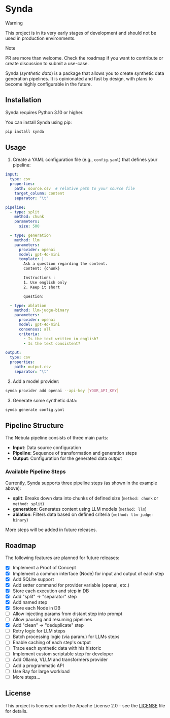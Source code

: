 # Synda

> [!WARNING]
> This project is in its very early stages of development and should not be used in production environments.

> [!NOTE]
> PR are more than welcome. Check the roadmap if you want to contribute or create discussion to submit a use-case.

Synda (*synthetic data*) is a package that allows you to create synthetic data generation pipelines. 
It is opinionated and fast by design, with plans to become highly configurable in the future.


## Installation

Synda requires Python 3.10 or higher.

You can install Synda using pip:

```bash
pip install synda
```

## Usage

1. Create a YAML configuration file (e.g., `config.yaml`) that defines your pipeline:

```yaml
input:
  type: csv
  properties:
    path: source.csv  # relative path to your source file
    target_column: content
    separator: "\t"

pipeline:
  - type: split
    method: chunk
    parameters:
      size: 500

  - type: generation
    method: llm
    parameters:
      provider: openai
      model: gpt-4o-mini
      template: |
        Ask a question regarding the content.
        content: {chunk}

        Instructions :
        1. Use english only
        2. Keep it short

        question:

  - type: ablation
    method: llm-judge-binary
    parameters:
      provider: openai
      model: gpt-4o-mini
      consensus: all
      criteria:
        - Is the text written in english?
        - Is the text consistent?

output:
  type: csv
  properties:
    path: output.csv
    separator: "\t"
```

2. Add a model provider:

```bash
synda provider add openai --api-key [YOUR_API_KEY]
```

3. Generate some synthetic data:

```bash
synda generate config.yaml
```

## Pipeline Structure

The Nebula pipeline consists of three main parts:

- **Input**: Data source configuration
- **Pipeline**: Sequence of transformation and generation steps
- **Output**: Configuration for the generated data output

### Available Pipeline Steps

Currently, Synda supports three pipeline steps (as shown in the example above):

- **split**: Breaks down data into chunks of defined size (`method: chunk` or `method: split`)
- **generation**: Generates content using LLM models (`method: llm`)
- **ablation**: Filters data based on defined criteria (`method: llm-judge-binary`)

More steps will be added in future releases.

## Roadmap

The following features are planned for future releases:

- [x] Implement a Proof of Concept
- [x] Implement a common interface (Node) for input and output of each step
- [x] Add SQLite support
- [x] Add setter command for provider variable (openai, etc.)
- [x] Store each execution and step in DB
- [x] Add "split" -> "separator" step
- [x] Add named step
- [x] Store each Node in DB
- [ ] Allow injecting params from distant step into prompt
- [ ] Allow pausing and resuming pipelines
- [x] Add "clean" -> "deduplicate" step
- [ ] Retry logic for LLM steps
- [ ] Batch processing logic (via param.) for LLMs steps
- [ ] Enable caching of each step's output
- [ ] Trace each synthetic data with his historic
- [ ] Implement custom scriptable step for developer
- [ ] Add Ollama, VLLM and transformers provider
- [ ] Add a programmatic API
- [ ] Use Ray for large workload
- [ ] More steps...

## License

This project is licensed under the Apache License 2.0 - see the [LICENSE](LICENSE) file for details.
